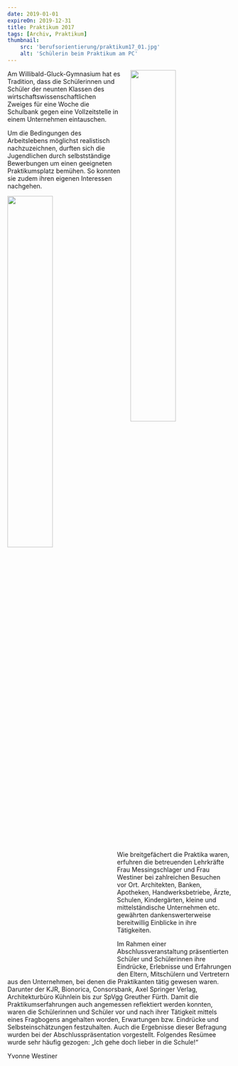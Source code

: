 ```yaml
---
date: 2019-01-01
expireOn: 2019-12-31
title: Praktikum 2017
tags: [Archiv, Praktikum]
thumbnail: 
    src: 'berufsorientierung/praktikum17_01.jpg'
    alt: 'Schülerin beim Praktikum am PC' 
---
```


<img src = "/images/berufsorientierung/praktikum17_01.jpg" style ="float:right;width: 45%;margin-left:20px">

Am Willibald-Gluck-Gymnasium hat es Tradition, dass die Schülerinnen und Schüler der neunten Klassen des wirtschaftswissenschaftlichen
Zweiges für eine Woche die Schulbank gegen eine Vollzeitstelle in einem Unternehmen eintauschen. 

Um die Bedingungen des Arbeitslebens möglichst realistisch nachzuzeichnen, durften sich die Jugendlichen durch selbstständige Bewerbungen
um einen geeigneten Praktikumsplatz bemühen. So konnten sie zudem ihren eigenen Interessen nachgehen.

<img src = "/images/berufsorientierung/praktikum17_02.jpg" style ="float:left;width: 45%;margin-right:20px">

Wie breitgefächert die Praktika waren, erfuhren die betreuenden Lehrkräfte Frau Messingschlager und Frau Westiner bei zahlreichen Besuchen vor Ort.
Architekten, Banken, Apotheken, Handwerksbetriebe,  Ärzte, Schulen, Kindergärten, kleine und mittelständische Unternehmen etc.
gewährten dankenswerterweise bereitwillig Einblicke in ihre Tätigkeiten.

Im Rahmen einer Abschlussveranstaltung präsentierten Schüler und Schülerinnen ihre Eindrücke, Erlebnisse und Erfahrungen den Eltern,
Mitschülern und Vertretern aus den Unternehmen, bei denen die Praktikanten tätig gewesen waren. Darunter der KJR, Bionorica, Consorsbank,
Axel Springer Verlag, Architekturbüro Kühnlein bis zur SpVgg Greuther Fürth. Damit die Praktikumserfahrungen auch angemessen reflektiert
werden konnten, waren die Schülerinnen und Schüler vor und nach ihrer Tätigkeit mittels eines Fragbogens angehalten worden, Erwartungen
bzw. Eindrücke und Selbsteinschätzungen festzuhalten. Auch die Ergebnisse dieser Befragung wurden bei der Abschlusspräsentation vorgestellt.
Folgendes Resümee wurde sehr häufig gezogen: „Ich gehe doch lieber in die Schule!“

Yvonne Westiner